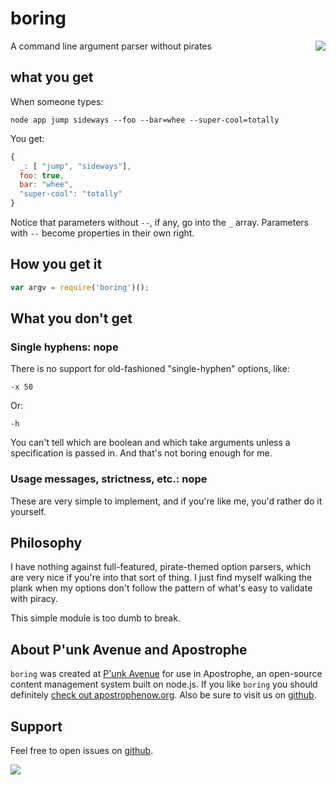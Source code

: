# boring

<a href="http://apostrophenow.org/"><img src="https://raw.github.com/punkave/boring/master/logos/logo-box-madefor.png" align="right" /></a>

A command line argument parser without pirates

## what you get

When someone types:

```
node app jump sideways --foo --bar=whee --super-cool=totally
```

You get:

```javascript
{
  _: [ "jump", "sideways"],
  foo: true,
  bar: "whee",
  "super-cool": "totally"
}
```

Notice that parameters without `--`, if any, go into the `_` array. Parameters with `--` become properties in their own right.

## How you get it

```javascript
var argv = require('boring')();
```

## What you don't get

### Single hyphens: nope

There is no support for old-fashioned "single-hyphen" options, like:

```
-x 50
```

Or:

```
-h
```

You can't tell which are boolean and which take arguments unless a specification is passed in. And that's not boring enough for me.

### Usage messages, strictness, etc.: nope

These are very simple to implement, and if you're like me, you'd rather do it yourself.

## Philosophy

I have nothing against full-featured, pirate-themed option parsers, which are very nice if you're into that sort of thing. I just find myself walking the plank when my options don't follow the pattern of what's easy to validate with piracy.

This simple module is too dumb to break.

## About P'unk Avenue and Apostrophe

`boring` was created at [P'unk Avenue](http://punkave.com) for use in Apostrophe, an open-source content management system built on node.js. If you like `boring` you should definitely [check out apostrophenow.org](http://apostrophenow.org). Also be sure to visit us on [github](http://github.com/punkave).

## Support

Feel free to open issues on [github](http://github.com/punkave/boring).

<a href="http://punkave.com/"><img src="https://raw.github.com/punkave/boring/master/logos/logo-box-builtby.png" /></a>
